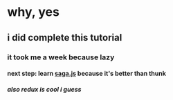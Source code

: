 # why, yes
## i did complete this tutorial
### it took me a week because lazy
#### next step: learn [saga.js](https://github.com/redux-saga/redux-saga) because it's better than thunk
##### also redux is cool i guess

